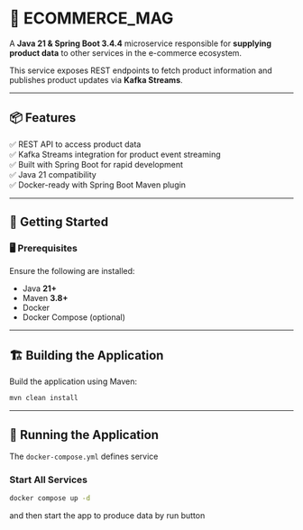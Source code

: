 # 🏬 ECOMMERCE_MAG

A **Java 21 & Spring Boot 3.4.4** microservice responsible for **supplying product data** to other services in the e-commerce ecosystem.

This service exposes REST endpoints to fetch product information and publishes product updates via **Kafka Streams**.

---

## 📦 Features

✅ REST API to access product data  
✅ Kafka Streams integration for product event streaming  
✅ Built with Spring Boot for rapid development  
✅ Java 21 compatibility  
✅ Docker-ready with Spring Boot Maven plugin

---

## 🚀 Getting Started

### 🖥️ Prerequisites

Ensure the following are installed:

- Java **21+**
- Maven **3.8+**
- Docker
- Docker Compose (optional)

---

## 🏗️ Building the Application

Build the application using Maven:

```bash
mvn clean install
```

---

## 🐳 Running the Application

The `docker-compose.yml` defines service

### Start All Services

```bash
docker compose up -d
```

and then start the app to produce data by run button